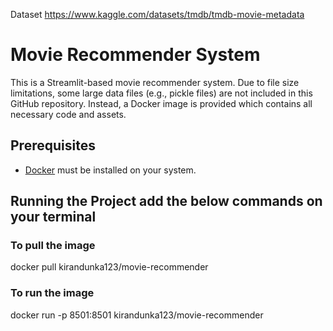 Dataset 
https://www.kaggle.com/datasets/tmdb/tmdb-movie-metadata

# Movie Recommender System

This is a Streamlit-based movie recommender system. Due to file size limitations, some large data files (e.g., pickle files) are not included in this GitHub repository. Instead, a Docker image is provided which contains all necessary code and assets.

## Prerequisites

- [Docker](https://docs.docker.com/get-docker/) must be installed on your system.

## Running the Project add the below commands on your  terminal
### To pull the image 
docker pull kirandunka123/movie-recommender
### To run the image
docker run -p 8501:8501 kirandunka123/movie-recommender




